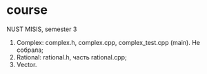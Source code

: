 # course
NUST MISIS, semester 3
1. Complex: complex.h, complex.cpp, complex_test.cpp (main). Не собрала;
2. Rational: rational.h, часть rational.cpp;
3. Vector.
